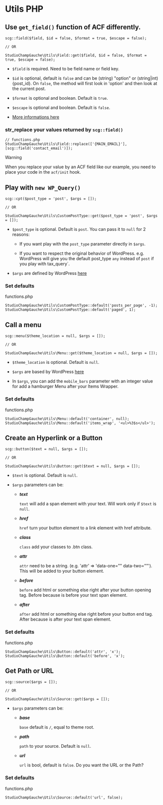 # Utils PHP

## Use `get_field()` function of ACF differently.
```
scg::field($field, $id = false, $format = true, $escape = false);

// OR

StudioChampGauche\Utils\Field::get($field, $id = false, $format = true, $escape = false);
```

- `$field` is required. Need to be field name or field key.

- `$id` is optional, default is `false` and can be (string) "option" or (string|int) {post_id}. On `false`, the method will first look in 'option' and then look at the current post.

- `$format` is optional and boolean. Default is `true`.

- `$escape` is optional and boolean. Default is `false`.

- [More informations here](https://www.advancedcustomfields.com/resources/get_field/)


### str_replace your values returned by `scg::field()`
```
// functions.php
StudioChampGauche\Utils\Field::replace(['{MAIN_EMAIL}'], [scg::field('contact_email')]);
```

> [!WARNING]
> When you replace your value by an ACF field like our example, you need to place your code in the `acf/init` hook.



## Play with `new WP_Query()`
```
scg::cpt($post_type = 'post', $args = []);

// OR

StudioChampGauche\Utils\CustomPostType::get($post_type = 'post', $args = []);
```

- `$post_type` is optional. Default is `post`. You can pass it to `null` for 2 reasons:
    
    - If you want play with the `post_type` parameter directly in `$args`.
    
    - If you want to respect the original behavior of WordPress. e.g. WordPress will give you the default post_type `any` instead of `post` if you play with tax_query`.

- `$args` are defined by WordPress [here](https://developer.wordpress.org/reference/classes/wp_query/)

### Set defaults

functions.php

```
StudioChampGauche\Utils\CustomPostType::default('posts_per_page', -1);
StudioChampGauche\Utils\CustomPostType::default('paged', 1);
```



## Call a menu
```
scg::menu($theme_location = null, $args = []);

// OR

StudioChampGauche\Utils\Menu::get($theme_location = null, $args = []);
```

- `$theme_location` is optional. Default is `null`.

- `$args` are based by WordPress [here](https://developer.wordpress.org/reference/functions/wp_nav_menu/)

- In `$args`, you can add the `mobile_bars` parameter with an integer value for add a hamburger Menu after your Items Wrapper.

### Set defaults

functions.php

```
StudioChampGauche\Utils\Menu::default('container', null);
StudioChampGauche\Utils\Menu::default('items_wrap', '<ul>%3$s</ul>');
```



## Create an Hyperlink or a Button
```
scg::button($text = null, $args = []);

// OR

StudioChampGauche\Utils\Button::get($text = null, $args = []);
```

- `$text` is optional. Default is `null`.

- `$args` parameters can be:
    - ***text***
    
      `text` will add a span element with your text. Will work only if `$text` is `null`.
    
    - ***href***
    
      `href` turn your button element to a link element with href attribute.
    
    - ***class***
    
      `class` add your classes to .btn class.
    
    - ***attr***
    
      `attr` need to be a string. (e.g. 'attr' => 'data-one="" data-two=""'). This will be added to your button element.
    
    - ***before***
    
      `before` add html or something else right after your button opening tag. Before because is before your text span element.
    
    - ***after***
    
      `after` add html or something else right before your button end tag. After because is after your text span element.
      
### Set defaults

functions.php

```
StudioChampGauche\Utils\Button::default('attr', 'x');
StudioChampGauche\Utils\Button::default('before', 'x');
```



## Get Path or URL
```
scg::source($args = []);

// OR

StudioChampGauche\Utils\Source::get($args = []);
```

- `$args` parameters can be:
    - ***base***
    
      `base` default is `/`, equal to theme root.
    
    - ***path***
    
      `path` to your source. Default is `null`.
    
    - ***url***
    
      `url` is bool, default is `false`. Do you want the URL or the Path?


### Set defaults

functions.php

```
StudioChampGauche\Utils\Source::default('url', false);
```